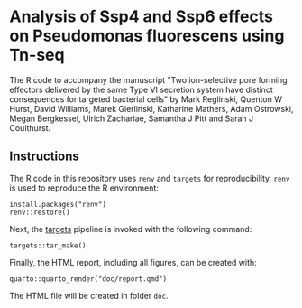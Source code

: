 # Analysis of Ssp4 and Ssp6 effects on Pseudomonas fluorescens using Tn-seq

The R code to accompany the manuscript "Two ion-selective pore forming effectors delivered by the same Type VI secretion system have distinct consequences for targeted bacterial cells" by Mark Reglinski, Quenton W Hurst, David Williams, Marek Gierlinski, Katharine Mathers, Adam Ostrowski, Megan Bergkessel, Ulrich Zachariae, Samantha J Pitt and Sarah J Coulthurst.


## Instructions

The R code in this repository uses `renv` and `targets` for reproducibility. `renv` is used to reproduce the R environment:

```
install.packages("renv")
renv::restore()
```

Next, the [targets](https://books.ropensci.org/targets/) pipeline is invoked with the following command:

```
targets::tar_make()
```

Finally, the HTML report, including all figures, can be created with:

```
quarto::quarto_render("doc/report.qmd")
```

The HTML file will be created in folder `doc`.
